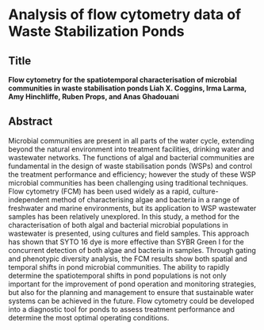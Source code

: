 # Analysis of flow cytometry data of Waste Stabilization Ponds

## Title
**Flow cytometry for the spatiotemporal characterisation of microbial communities in waste stabilisation ponds
Liah X. Coggins, Irma Larma, Amy Hinchliffe, Ruben Props, and Anas Ghadouani**

## Abstract
Microbial communities are present in all parts of the water cycle, extending beyond the natural environment into treatment facilities, drinking water and wastewater networks. The functions of algal and bacterial communities are fundamental in the design of waste stabilisation ponds (WSPs) and control the treatment performance and efficiency; however the study of these WSP microbial communities has been challenging using traditional techniques. Flow cytometry (FCM) has been used widely as a rapid, culture-independent method of characterising algae and bacteria in a range of freshwater and marine environments, but its application to WSP wastewater samples has been relatively unexplored. In this study, a method for the characterisation of both algal and bacterial microbial populations in wastewater is presented, using cultures and field samples. This approach has shown that SYTO 16 dye is more effective than SYBR Green I for the concurrent detection of both algae and bacteria in samples. Through gating and phenotypic diversity analysis, the FCM results show both spatial and temporal shifts in pond microbial communities. The ability to rapidly determine the spatiotemporal shifts in pond populations is not only important for the improvement of pond operation and monitoring strategies, but also for the planning and management to ensure that sustainable water systems can be achieved in the future. Flow cytometry could be developed into a diagnostic tool for ponds to assess treatment performance and determine the most optimal operating conditions.
